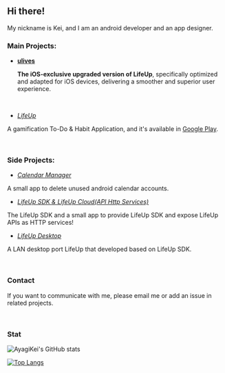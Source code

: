 ## **Hi there!**

My nickname is Kei, and I am an android developer and an app designer.

### **Main Projects:**

- [**ulives**](https://apps.apple.com/us/app/ulives-gamify-your-tasks/id6743084261)

  **The iOS-exclusive upgraded version of LifeUp**, specifically optimized and adapted for iOS devices, delivering a smoother and superior user experience.

<br/>

- [*LifeUp*](https://github.com/Ayagikei/LifeUp)

A gamification To-Do & Habit Application, and it's available in [Google Play](https://play.google.com/store/apps/details?id=net.sarasarasa.lifeup).

<br/>

### **Side Projects:**

- [*Calendar Manager*](https://github.com/Ayagikei/calendar-account-manager)

A small app to delete unused android calendar accounts.

- [*LifeUp SDK & LifeUp Cloud(API Http Services)*](https://github.com/Ayagikei/LifeUp-SDK)

The LifeUp SDK and a small app to provide LifeUp SDK and expose LifeUp APIs as HTTP services!

- [*LifeUp Desktop*](https://github.com/Ayagikei/LifeUp-Desktop)

A LAN desktop port LifeUp that developed based on LifeUp SDK.


<br/>

### Contact

If you want to communicate with me, please email me or add an issue in related projects.

<br/>

### Stat

![AyagiKei's GitHub stats](https://github-readme-stats.vercel.app/api?username=ayagikei&count_private=true&show_icons=true)

[![Top Langs](https://github-readme-stats-git-master-ayagikei.vercel.app/api/top-langs/?username=AyagiKei&count_private=true&langs_count=8&hide=html,javascript,css&layout=compact)](https://github.com/anuraghazra/github-readme-stats)
